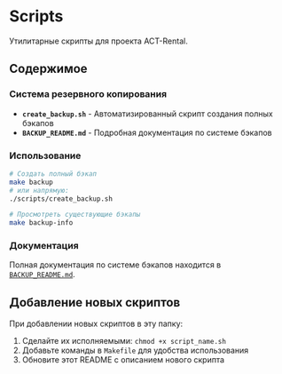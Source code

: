 # Scripts

Утилитарные скрипты для проекта ACT-Rental.

## Содержимое

### Система резервного копирования

- **`create_backup.sh`** - Автоматизированный скрипт создания полных бэкапов
- **`BACKUP_README.md`** - Подробная документация по системе бэкапов

### Использование

```bash
# Создать полный бэкап
make backup
# или напрямую:
./scripts/create_backup.sh

# Просмотреть существующие бэкапы
make backup-info
```

### Документация

Полная документация по системе бэкапов находится в [`BACKUP_README.md`](./BACKUP_README.md).

## Добавление новых скриптов

При добавлении новых скриптов в эту папку:

1. Сделайте их исполняемыми: `chmod +x script_name.sh`
2. Добавьте команды в `Makefile` для удобства использования
3. Обновите этот README с описанием нового скрипта
